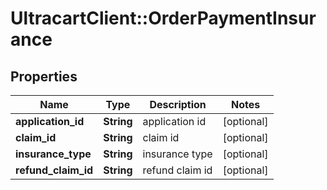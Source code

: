 # UltracartClient::OrderPaymentInsurance

## Properties
Name | Type | Description | Notes
------------ | ------------- | ------------- | -------------
**application_id** | **String** | application id | [optional] 
**claim_id** | **String** | claim id | [optional] 
**insurance_type** | **String** | insurance type | [optional] 
**refund_claim_id** | **String** | refund claim id | [optional] 


